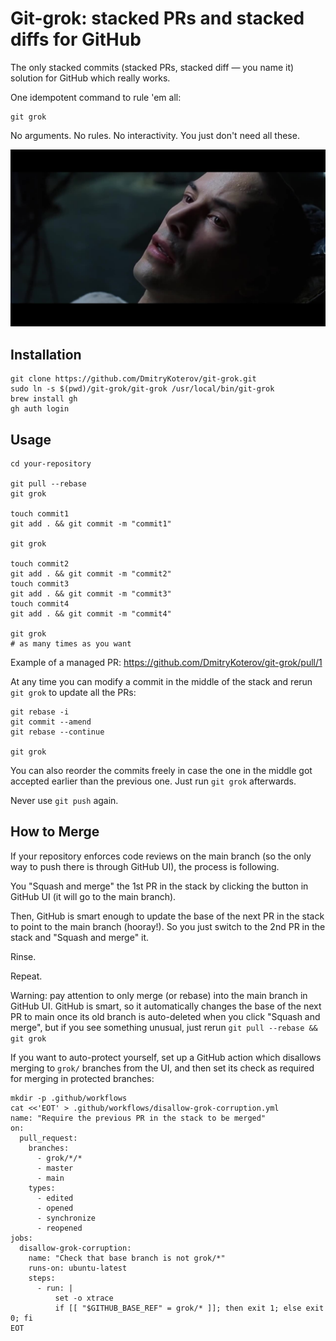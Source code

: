 # Git-grok: stacked PRs and stacked diffs for GitHub

The only stacked commits (stacked PRs, stacked diff — you name it) solution for
GitHub which really works.

One idempotent command to rule 'em all:

```
git grok
```

No arguments. No rules. No interactivity. You just don't need all these.

<img src="README.jpg"/>


## Installation

```
git clone https://github.com/DmitryKoterov/git-grok.git
sudo ln -s $(pwd)/git-grok/git-grok /usr/local/bin/git-grok
brew install gh
gh auth login
```


## Usage

```
cd your-repository

git pull --rebase
git grok

touch commit1
git add . && git commit -m "commit1"

git grok

touch commit2
git add . && git commit -m "commit2"
touch commit3
git add . && git commit -m "commit3"
touch commit4
git add . && git commit -m "commit4"

git grok
# as many times as you want
```

Example of a managed PR: https://github.com/DmitryKoterov/git-grok/pull/1

At any time you can modify a commit in the middle of the stack and rerun `git
grok` to update all the PRs:

```
git rebase -i
git commit --amend
git rebase --continue

git grok
```

You can also reorder the commits freely in case the one in the middle got
accepted earlier than the previous one. Just run `git grok` afterwards.

Never use `git push` again.


## How to Merge

If your repository enforces code reviews on the main branch (so the only way to
push there is through GitHub UI), the process is following.

You "Squash and merge" the 1st PR in the stack by clicking the button in GitHub
UI (it will go to the main branch).

Then, GitHub is smart enough to update the base of the next PR in the stack to
point to the main branch (hooray!). So you just switch to the 2nd PR in the
stack and "Squash and merge" it.

Rinse.

Repeat.

Warning: pay attention to only merge (or rebase) into the main branch in GitHub
UI. GitHub is smart, so it automatically changes the base of the next PR to main
once its old branch is auto-deleted when you click "Squash and merge", but if
you see something unusual, just rerun `git pull --rebase && git grok`

If you want to auto-protect yourself, set up a GitHub action which disallows
merging to `grok/` branches from the UI, and then set its check as required for
merging in protected branches:

```
mkdir -p .github/workflows
cat <<'EOT' > .github/workflows/disallow-grok-corruption.yml
name: "Require the previous PR in the stack to be merged"
on:
  pull_request:
    branches:
      - grok/*/*
      - master
      - main
    types:
      - edited
      - opened
      - synchronize
      - reopened
jobs:
  disallow-grok-corruption:
    name: "Check that base branch is not grok/*"
    runs-on: ubuntu-latest
    steps:
      - run: |
          set -o xtrace
          if [[ "$GITHUB_BASE_REF" = grok/* ]]; then exit 1; else exit 0; fi
EOT
```

